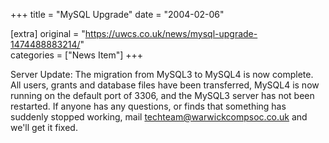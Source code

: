 +++
title = "MySQL Upgrade"
date = "2004-02-06"

[extra]
original = "https://uwcs.co.uk/news/mysql-upgrade-1474488883214/"    
categories = ["News Item"]
+++

Server Update: The migration from MySQL3 to MySQL4 is now complete. All users, grants and database files have been transferred, MySQL4 is now running on the default port of 3306, and the MySQL3 server has not been restarted. If anyone has any questions, or finds that something has suddenly stopped working, mail techteam@warwickcompsoc.co.uk and we'll get it fixed.

